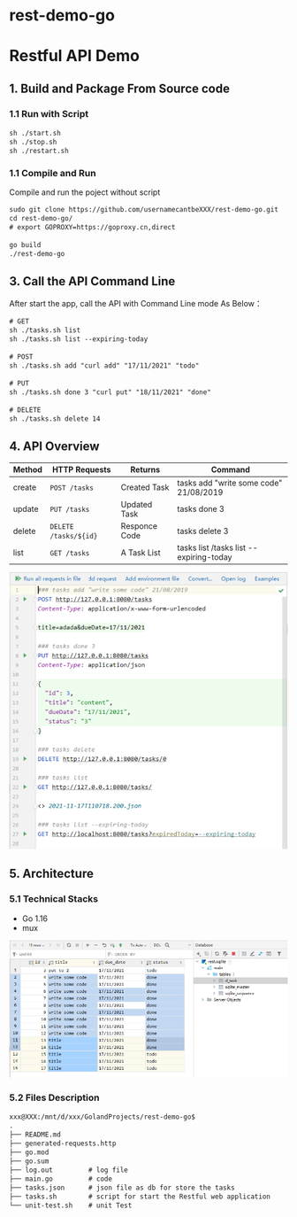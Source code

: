 # rest-demo-go

# Restful API Demo

## 1. Build and Package From Source code

### 1.1 Run with Script

```
sh ./start.sh
sh ./stop.sh
sh ./restart.sh
```

### 1.1 Compile and Run

Compile and run the poject without script

```
sudo git clone https://github.com/usernamecantbeXXX/rest-demo-go.git
cd rest-demo-go/
# export GOPROXY=https://goproxy.cn,direct

go build
./rest-demo-go
```

## 3. Call the API Command Line

After start the app, call the API with Command Line mode As Below：

```
# GET
sh ./tasks.sh list
sh ./tasks.sh list --expiring-today

# POST
sh ./tasks.sh add "curl add" "17/11/2021" "todo"

# PUT 
sh ./tasks.sh done 3 "curl put" "18/11/2021" "done"

# DELETE
sh ./tasks.sh delete 14

```

## 4. API Overview

| Method | HTTP Requests         | Returns          | Command                                 |
| ------ | --------------------- | ---------------- | --------------------------------------- |
| create | `POST /tasks`         | Created Task     | tasks add "write some code" 21/08/2019  |
| update | `PUT /tasks`          | Updated Task     | tasks done 3                            |
| delete | `DELETE /tasks/${id}` | Responce Code    | tasks delete 3                          |
| list   | `GET /tasks`          | A Task List      | tasks list /tasks list --expiring-today |

![HTTP Requests](https://raw.githubusercontent.com/usernamecantbeXXX/rest_demo/master/http_request.png)

## 5. Architecture

### 5.1 Technical Stacks

- Go 1.16
- mux

![SQLite DB](https://raw.githubusercontent.com/usernamecantbeXXX/rest_demo/master/sqlite_db.png)

### 5.2 Files Description

```
xxx@XXX:/mnt/d/xxx/GolandProjects/rest-demo-go$
.
├── README.md
├── generated-requests.http
├── go.mod
├── go.sum
├── log.out         # log file
├── main.go         # code
├── tasks.json      # json file as db for store the tasks
├── tasks.sh        # script for start the Restful web application
└── unit-test.sh    # unit Test

```